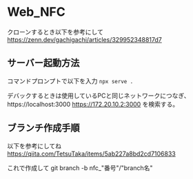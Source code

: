 # Web_NFC

クローンするとき以下を参考にして
https://zenn.dev/gachigachi/articles/329952348817d7

## サーバー起動方法
コマンドプロンプトで以下を入力
```npx serve .```

デバックするときは使用しているPCと同じネットワークにつなぎ、
https://localhost:3000
https://172.20.10.2:3000
を検索する。

## ブランチ作成手順
以下を参考にしてね
https://qiita.com/TetsuTaka/items/5ab227a8bd2cd7106833

これで作成して
git branch -b nfc_"番号"/"branch名"
